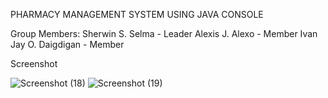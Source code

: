 PHARMACY MANAGEMENT SYSTEM USING JAVA CONSOLE

Group Members:
Sherwin S. Selma - Leader
Alexis J. Alexo - Member
Ivan Jay O. Daigdigan - Member


Screenshot

![Screenshot (18)](https://user-images.githubusercontent.com/116985513/198858365-fc9e8062-664c-43c6-9ea9-bea524fada3b.png)
![Screenshot (19)](https://user-images.githubusercontent.com/116985513/198858367-88652a75-8d62-4638-9b6d-5b9a603ee033.png)



